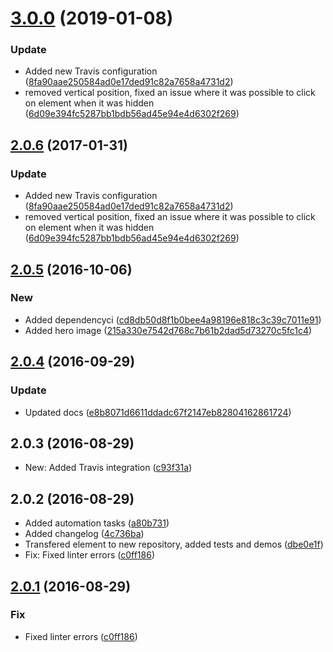 <a name="3.0.0"></a>
# [3.0.0](https://github.com/advanced-rest-client/paper-fab-menu/compare/2.0.5...3.0.0) (2019-01-08)


### Update

* Added new Travis configuration ([8fa90aae250584ad0e17ded91c82a7658a4731d2](https://github.com/advanced-rest-client/paper-fab-menu/commit/8fa90aae250584ad0e17ded91c82a7658a4731d2))
* removed vertical position, fixed an issue where it was possible to click on element when it was hidden ([6d09e394fc5287bb1bdb56ad45e94e4d6302f269](https://github.com/advanced-rest-client/paper-fab-menu/commit/6d09e394fc5287bb1bdb56ad45e94e4d6302f269))



<a name="2.0.6"></a>
## [2.0.6](https://github.com/advanced-rest-client/paper-fab-menu/compare/2.0.5...v2.0.6) (2017-01-31)


### Update

* Added new Travis configuration ([8fa90aae250584ad0e17ded91c82a7658a4731d2](https://github.com/advanced-rest-client/paper-fab-menu/commit/8fa90aae250584ad0e17ded91c82a7658a4731d2))
* removed vertical position, fixed an issue where it was possible to click on element when it was hidden ([6d09e394fc5287bb1bdb56ad45e94e4d6302f269](https://github.com/advanced-rest-client/paper-fab-menu/commit/6d09e394fc5287bb1bdb56ad45e94e4d6302f269))



<a name="2.0.5"></a>
## [2.0.5](https://github.com/advanced-rest-client/paper-fab-menu/compare/2.0.4...v2.0.5) (2016-10-06)


### New

* Added dependencyci ([cd8db50d8f1b0bee4a98196e818c3c39c7011e91](https://github.com/advanced-rest-client/paper-fab-menu/commit/cd8db50d8f1b0bee4a98196e818c3c39c7011e91))
* Added hero image ([215a330e7542d768c7b61b2dad5d73270c5fc1c4](https://github.com/advanced-rest-client/paper-fab-menu/commit/215a330e7542d768c7b61b2dad5d73270c5fc1c4))



<a name="2.0.4"></a>
## [2.0.4](https://github.com/advanced-rest-client/paper-fab-menu/compare/2.0.3...v2.0.4) (2016-09-29)


### Update

* Updated docs ([e8b8071d6611ddadc67f2147eb82804162861724](https://github.com/advanced-rest-client/paper-fab-menu/commit/e8b8071d6611ddadc67f2147eb82804162861724))



<a name="2.0.3"></a>
## 2.0.3 (2016-08-29)

* New: Added Travis integration ([c93f31a](https://github.com/advanced-rest-client/paper-fab-menu/commit/c93f31a))



<a name="2.0.2"></a>
## 2.0.2 (2016-08-29)

* Added automation tasks ([a80b731](https://github.com/advanced-rest-client/paper-fab-menu/commit/a80b731))
* Added changelog ([4c736ba](https://github.com/advanced-rest-client/paper-fab-menu/commit/4c736ba))
* Transfered element to new repository, added tests and demos ([dbe0e1f](https://github.com/advanced-rest-client/paper-fab-menu/commit/dbe0e1f))
* Fix: Fixed linter errors ([c0ff186](https://github.com/advanced-rest-client/paper-fab-menu/commit/c0ff186))



<a name="2.0.1"></a>
## [2.0.1](https://github.com/advanced-rest-client/paper-fab-menu/compare/2.0.1...v2.0.1) (2016-08-29)


### Fix

* Fixed linter errors ([c0ff186](https://github.com/advanced-rest-client/paper-fab-menu/commit/c0ff186))
